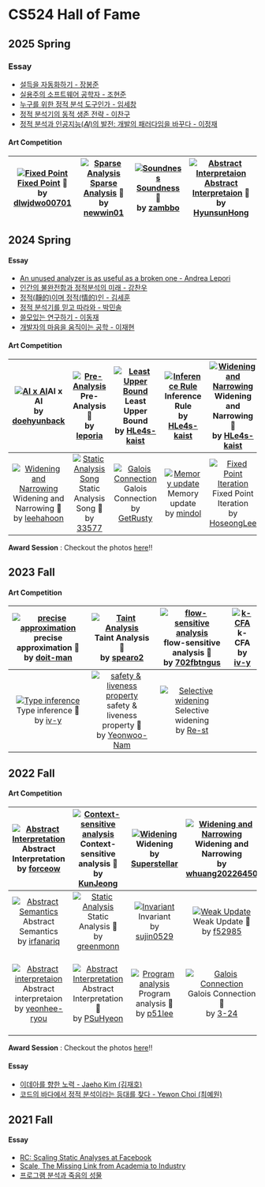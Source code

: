 # CS524 Hall of Fame

## 2025 Spring
### Essay
- [설득을 자동화하기 - 장봉준](essay/2025-bongjunjang.pdf)
- [실용주의 소프트웨어 공학자 - 조현준](essay/2025-hyunjooncho.pdf)
- [누구를 위한 정적 분석 도구인가 - 임세창](essay/2025-sechanglim.pdf)
- [정적 분석기의 동적 생존 전략 - 이찬구](essay/2025-changoolee.pdf)
- [정적 분석과 인공지능(𝐴𝐼)의 발전: 개발의 패러다임을 바꾸다 - 이정재](essay/2025-jungjaelee.pdf)

#### Art Competition
|[![Fixed Point](https://github.com/user-attachments/assets/66c55ce4-6268-43a9-b4de-d42c83e833c2)](https://github.com/prosyslab-classroom/cs524-program-analysis/discussions/480)[Fixed Point](https://github.com/prosyslab-classroom/cs524-program-analysis/discussions/480) :2nd_place_medal:<br>by [dlwjdwo00701](https://github.com/dlwjdwo00701)|[![Sparse Analysis](https://github.com/user-attachments/assets/148979b3-8e14-499c-9c23-b401f860b728)](https://github.com/prosyslab-classroom/cs524-program-analysis/discussions/479)[Sparse Analysis](https://github.com/prosyslab-classroom/cs524-program-analysis/discussions/479) :3rd_place_medal:<br>by [newwin01](https://github.com/newwin01)|[![Soundness](https://github.com/user-attachments/assets/00e420e2-0b64-41a9-b159-fa543cc90634)](https://github.com/prosyslab-classroom/cs524-program-analysis/discussions/478)[Soundness](https://github.com/prosyslab-classroom/cs524-program-analysis/discussions/478) :3rd_place_medal:<br>by [zambbo](https://github.com/zambbo)|[![Abstract Interpretaion](https://github.com/user-attachments/assets/f04a0ff6-0b2f-46ac-9fc7-d6276e78b6b0)](https://github.com/prosyslab-classroom/cs524-program-analysis/discussions/476)[Abstract Interpretaion](https://github.com/prosyslab-classroom/cs524-program-analysis/discussions/476) :1st_place_medal:<br>by [HyunsunHong](https://github.com/HyunsunHong)
|:-:|:-:|:-:|:-:|

## 2024 Spring
#### Essay
- [An unused analyzer is as useful as a broken one - Andrea Lepori](essay/2024-andrealepori.pdf)
- [인간의 불완전함과 정적분석의 미래 - 강찬우](essay/2024-chanukang.pdf)
- [정적(靜的)이며 정적(情的)인 - 김세훈](essay/2024-sehoonkim.pdf)
- [정적 분석기를 믿고 따라와 - 박민솔](essay/2024-minsolpark.pdf)
- [쓸모있는 연구하기 - 이동재](essay/2024-dongjaelee.pdf)
- [개발자의 마음을 움직이는 공학 - 이재현](essay/2024-jaehyunlee.pdf)

#### Art Competition
|[![AI x AI](https://github.com/prosyslab-classroom/cs524-program-analysis/assets/70570804/b492082c-89df-464a-90e0-335ecb0a9a6f)](https://github.com/prosyslab-classroom/cs524-program-analysis/discussions/428)AI x AI <br>by [doehyunback](https://api.github.com/users/doehyunback)|[![Pre-Analysis](https://github.com/prosyslab-classroom/cs524-program-analysis/assets/20344547/a5c46f30-f72d-44f9-9e90-ee23bb8bdbee)](https://github.com/prosyslab-classroom/cs524-program-analysis/discussions/429)Pre-Analysis :2nd_place_medal:<br>by [leporia](https://api.github.com/users/leporia)|[![Least Upper Bound](https://github.com/prosyslab-classroom/cs524-program-analysis/assets/161300429/5a7d8709-1725-4b60-9027-c2e6d84dc6ed)](https://github.com/prosyslab-classroom/cs524-program-analysis/discussions/430)Least Upper Bound <br>by [HLe4s-kaist](https://api.github.com/users/HLe4s-kaist)|[![Inference Rule](https://github.com/prosyslab-classroom/cs524-program-analysis/assets/161300429/3159cd9e-ca7f-4dfa-a8e4-f1e244e24cf9)](https://github.com/prosyslab-classroom/cs524-program-analysis/discussions/431)Inference Rule <br>by [HLe4s-kaist](https://api.github.com/users/HLe4s-kaist)|[![Widening and Narrowing](https://github.com/prosyslab-classroom/cs524-program-analysis/assets/161300429/3863c385-61e7-4a8b-94a4-5f7c4381595f)](https://github.com/prosyslab-classroom/cs524-program-analysis/discussions/432)Widening and Narrowing 🥉<br>by [HLe4s-kaist](https://api.github.com/users/HLe4s-kaist)|
|:-:|:-:|:-:|:-:|:-:|
|[![Widening and Narrowing](https://github.com/prosyslab-classroom/cs524-program-analysis/assets/15906121/73765932-9ccc-4374-ac74-3265f5eb2f51)](https://github.com/prosyslab-classroom/cs524-program-analysis/discussions/433)Widening and Narrowing :1st_place_medal:<br>by [leehahoon](https://api.github.com/users/leehahoon)|[![Static Analysis Song](https://github.com/prosyslab-classroom/cs524-program-analysis/assets/34697855/8e6af7c0-8597-42d0-9595-e22fd09b3b97)](https://github.com/prosyslab-classroom/cs524-program-analysis/discussions/434)Static Analysis Song :1st_place_medal:<br>by [33577](https://api.github.com/users/33577)|[![Galois Connection](https://github.com/prosyslab-classroom/cs524-program-analysis/assets/42976401/d0dfc9b2-4a09-43b2-800d-ceda52afe4f3)](https://github.com/prosyslab-classroom/cs524-program-analysis/discussions/436)Galois Connection <br>by [GetRusty](https://api.github.com/users/GetRusty)|[![Memory update](https://github.com/prosyslab-classroom/cs524-program-analysis/assets/14192966/53031393-dee7-4bc6-9a62-3324d9610133)](https://github.com/prosyslab-classroom/cs524-program-analysis/discussions/437)Memory update <br>by [mindol](https://api.github.com/users/mindol)|[![Fixed Point Iteration](https://github.com/prosyslab-classroom/cs524-program-analysis/assets/101983402/20e9a9fb-bacd-40ba-83c0-c08298fdf05c)](https://github.com/prosyslab-classroom/cs524-program-analysis/discussions/438)Fixed Point Iteration <br>by [HoseongLee](https://api.github.com/users/HoseongLee)|

**Award Session** : Checkout the photos [here](https://photos.app.goo.gl/cvTbyXPTL62zdKoY9)!!

## 2023 Fall
#### Art Competition

|[![precise approximation](https://github.com/prosyslab-classroom/cs524-program-analysis/assets/59085158/61f192dd-c081-4ee9-a394-0477e0b1f886)](https://github.com/prosyslab-classroom/cs524-program-analysis/issues/150)precise approximation :2nd_place_medal:<br>by [doit-man](https://api.github.com/users/doit-man)|[![Taint Analysis](https://github.com/prosyslab-classroom/cs524-program-analysis/assets/83571012/ca2ba6a9-a17b-4658-92c2-8ea2a12a6fed)](https://github.com/prosyslab-classroom/cs524-program-analysis/issues/149)Taint Analysis :3rd_place_medal:<br>by [spearo2](https://api.github.com/users/spearo2)|[![flow-sensitive analysis](https://github.com/prosyslab-classroom/cs524-program-analysis/assets/79245586/ca864744-4f03-4c82-ad58-4421330107a0)](https://github.com/prosyslab-classroom/cs524-program-analysis/issues/148)flow-sensitive analysis :3rd_place_medal:<br>by [702fbtngus](https://api.github.com/users/702fbtngus)|[![k-CFA](https://github.com/prosyslab-classroom/cs524-program-analysis/assets/63594364/d06401aa-bf9a-4599-936a-0b241cedfe04)](https://github.com/prosyslab-classroom/cs524-program-analysis/issues/147)k-CFA <br>by [iv-y](https://api.github.com/users/iv-y)|
|:-:|:-:|:-:|:-:|
|[![Type inference](https://github.com/prosyslab-classroom/cs524-program-analysis/assets/63594364/ace0cc59-fea8-4c73-928a-374de21edfbc)](https://github.com/prosyslab-classroom/cs524-program-analysis/issues/146)Type inference :2nd_place_medal:<br>by [iv-y](https://api.github.com/users/iv-y)|[![safety & liveness property](https://github.com/prosyslab-classroom/cs524-program-analysis/assets/69100141/d111bd5a-38b8-4567-b96b-bee298f76c44)](https://github.com/prosyslab-classroom/cs524-program-analysis/issues/142)safety & liveness property :1st_place_medal:<br>by [Yeonwoo-Nam](https://api.github.com/users/Yeonwoo-Nam)|[![Selective widening](https://github.com/prosyslab-classroom/cs524-program-analysis/assets/42648067/4ddcf7cd-4b22-4d7c-a21d-ef1ab311a338)](https://github.com/prosyslab-classroom/cs524-program-analysis/issues/139)Selective widening <br>by [Re-st](https://api.github.com/users/Re-st)|

## 2022 Fall
#### Art Competition

|[![Abstract Interpretation](https://user-images.githubusercontent.com/91929599/204776543-74abc0a1-d0e6-43e7-8041-108883e7bf60.png)](https://github.com/prosyslab-classroom/cs524-program-analysis/issues/110)Abstract Interpretation <br>by [forceow](https://api.github.com/users/forceow)|[![Context-sensitive analysis](https://user-images.githubusercontent.com/10477004/204728843-151bb079-4d41-4ce8-962e-f6a66831d0a1.png)](https://github.com/prosyslab-classroom/cs524-program-analysis/issues/109)Context-sensitive analysis :2nd_place_medal:<br>by [KunJeong](https://api.github.com/users/KunJeong)|[![Widening](https://user-images.githubusercontent.com/38059780/204714446-6365e687-20ff-45fb-8532-77a23b3563b5.png)](https://github.com/prosyslab-classroom/cs524-program-analysis/issues/108)Widening <br>by [Superstellar](https://api.github.com/users/Superstellar)|[![Widening and Narrowing](https://user-images.githubusercontent.com/29110592/204709472-b4824be8-e571-4bbf-9e31-d2e4b2605dc7.png)](https://github.com/prosyslab-classroom/cs524-program-analysis/issues/107)Widening and Narrowing <br>by [whuang20226450](https://api.github.com/users/whuang20226450)|[![Starting program analysis](https://user-images.githubusercontent.com/16317528/204576920-789e14f1-b7d6-4895-b645-a5548e7307fd.png)](https://github.com/prosyslab-classroom/cs524-program-analysis/issues/106)Starting program analysis <br>by [zzz845zz](https://api.github.com/users/zzz845zz)|
|:-:|:-:|:-:|:-:|:-:|
|[![Abstract Semantics](https://user-images.githubusercontent.com/22218209/204531590-25da773f-b9f6-4945-8e46-246061eca2d0.png)](https://github.com/prosyslab-classroom/cs524-program-analysis/issues/105)Abstract Semantics <br>by [irfanariq](https://api.github.com/users/irfanariq)|[![Static Analysis](https://user-images.githubusercontent.com/17661005/204882772-e071affd-4122-417c-8fa7-903cdad558f3.jpg)](https://github.com/prosyslab-classroom/cs524-program-analysis/issues/104)Static Analysis :3rd_place_medal:<br>by [greenmonn](https://api.github.com/users/greenmonn)|[![Invariant](https://user-images.githubusercontent.com/44044134/204132035-5d58b353-d183-4951-99be-56b66c773324.png)](https://github.com/prosyslab-classroom/cs524-program-analysis/issues/101)Invariant <br>by [sujin0529](https://api.github.com/users/sujin0529)|[![Weak Update](https://user-images.githubusercontent.com/26792793/203916478-4ae15e9f-bc76-47ff-95e5-1c7b7cf76836.png)](https://github.com/prosyslab-classroom/cs524-program-analysis/issues/100)Weak Update :2nd_place_medal:<br>by [f52985](https://api.github.com/users/f52985)|[![Abstract Interpretation](https://user-images.githubusercontent.com/20193799/203908895-a24a52ec-84f0-4b32-85fa-bb5507cc1b3f.png)](https://github.com/prosyslab-classroom/cs524-program-analysis/issues/99)Abstract Interpretation <br>by [oojahooo](https://api.github.com/users/oojahooo)|
|[![Abstract interpretaion](https://user-images.githubusercontent.com/17640199/203905663-6badba15-0bb9-4204-acf5-bb0fe4077020.png)](https://github.com/prosyslab-classroom/cs524-program-analysis/issues/98)Abstract interpretaion <br>by [yeonhee-ryou](https://api.github.com/users/yeonhee-ryou)|[![Abstract Interpretation](https://user-images.githubusercontent.com/99390261/203887184-e508b06a-8fae-44ca-a468-64122e6f1568.png)](https://github.com/prosyslab-classroom/cs524-program-analysis/issues/97)Abstract Interpretation :3rd_place_medal:<br>by [PSuHyeon](https://api.github.com/users/PSuHyeon)|[![Program analysis](https://user-images.githubusercontent.com/68288688/202062746-6663c385-dcac-4560-8c75-8b04b3818b17.png)](https://github.com/prosyslab-classroom/cs524-program-analysis/issues/89)Program analysis :3rd_place_medal:<br>by [p51lee](https://api.github.com/users/p51lee)|[![Galois Connection](https://user-images.githubusercontent.com/37728816/198923130-38c837a4-a4f4-46ec-9906-489340a65884.png)](https://github.com/prosyslab-classroom/cs524-program-analysis/issues/80)Galois Connection :1st_place_medal:<br>by [3-24](https://api.github.com/users/3-24)|[![Computing least upper bound](https://user-images.githubusercontent.com/1281633/198815420-879efcec-5638-40e4-8769-61db50ae88aa.png)](https://github.com/prosyslab-classroom/cs524-program-analysis/issues/79)Computing least upper bound <br>by [KihongHeo](https://api.github.com/users/KihongHeo)|

**Award Session** : Checkout the photos [here](https://photos.app.goo.gl/XPd69quLKL6ne2nt9)!! 

#### Essay
- [이데아를 향한 노력 - Jaeho Kim (김재호)](essay/2022-jaeho.pdf)
- [코드의 바다에서 정적 분석이라는 등대를 찾다 - Yewon Choi (최예원)](essay/2022-choiyewon.pdf)
## 2021 Fall
#### Essay
- [RC: Scaling Static Analyses at Facebook](essay/junghyun.pdf)
- [Scale, The Missing Link from Academia to Industry](essay/taeeun.pdf)
- [프로그램 분석과 죽음의 성물](essay/three.pdf)
